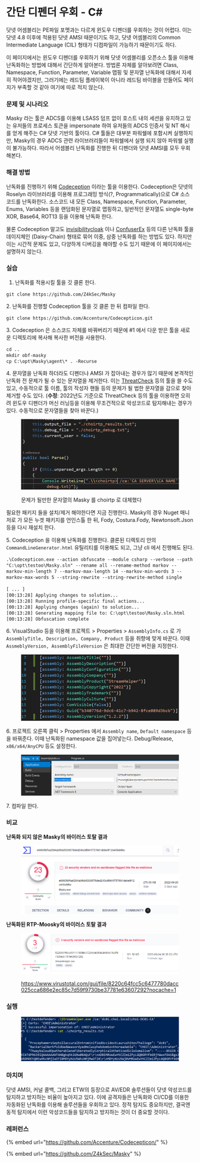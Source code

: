 # 간단 디펜더 우회 - C\#

닷넷 어셈블리는 PE파일 포멧과는 다르게 윈도우 디펜더를 우회하는 것이 어렵다. 이는 닷넷 4.8 이후에 적용된 닷넷 AMSI 때문이기도 하고, 닷넷 어셈블리의 Common Intermediate Language (CIL) 형태가 디컴파일이 가능하기 때문이기도 하다.&#x20;

이 페이지에서는 윈도우 디펜더를 우회하기 위해 닷넷 어셈블리를 오픈소스 툴을 이용해 난독화하는 방법에 대해서 간단하게 알아본다. 방법론 자체를 알아보려면 Class, Namespace, Function, Parameter, Variable 맵핑 및 문자열 난독화에 대해서 자세히 적어야겠지만, 그러기에는 레드팀 플레이북이 아니라 레드팀 바이블을 만들어도 페이지가 부족할 것 같아 여기에 따로 적지 않는다.&#x20;

### 문제 및 시나리오&#x20;

Masky 라는 툴은 ADCS를 이용해 LSASS 덤프 없이 호스트 내의 세션을 유지하고 있는 유저들의 프로세스 토큰을 impersonate 하여 유저들의 ADCS 인증서 및 NT 해시를 얻게 해주는 C# 닷넷 기반의 툴이다. C# 툴들은 대부분 파워쉘에 포함시켜 실행하지만, Masky의 경우 ADCS 관련 라이브러리들이 파워쉘에서 실행 되지 않아 파워쉘 실행이 불가능하다. 따라서 어셈블리 난독화를 진행한 뒤 디펜더와 닷넷 AMSI를 모두 우회해본다.&#x20;

### 해결 방법&#x20;

난독화를 진행하기 위해 [Codeception](https://github.com/Accenture/Codecepticon/) 이라는 툴을 이용한다. Codeception은 닷넷의 Roselyn 라이브러리를 이용해 프로그래밍 방식(?, Programmatically)으로 C# 소스코드를 난독화한다. 소스코드 내 모든 Class, Namespace, Function, Parameter, Enums, Variables 등을 랜덤화된 문자열로 맵핑하고, 일반적인 문자열도 single-byte XOR, Base64, ROT13 등을 이용해 난독화 한다.&#x20;

물론 Codeception 말고도 [invisibilitycloak](https://github.com/h4wkst3r/InvisibilityCloak) 이나 [ConfuserEx](https://github.com/mkaring/ConfuserEx) 등의 다른 난독화 툴을 데이지체인 (Daisy-Chain) 형태로 묶어 이중, 삼중 난독화를 하는 방법도 있다. 하지만 이는 시간적 문제도 있고, 다양하게 디버깅을 해야할 수도 있기 때문에 이 페이지에서는 설명하지 않는다.  &#x20;

### 실습&#x20;

1. 난독화를 적용시킬 툴을 깃 클론 한다.&#x20;

```
git clone https://github.com/Z4kSec/Masky
```

2\. 난독화를 진행할 Codeception 툴을 깃 클론 한 뒤 컴파일 한다.&#x20;

```
git clone https://github.com/Accenture/Codecepticon.git
```

3\. Codeception 은 소스코드 자체를 바꿔버리기 때문에 #1 에서 다운 받은 툴을 새로운 디렉토리에 복사해 복사한 버전을 사용한다.&#x20;

```
cd .. 
mkdir obf-masky 
cp C:\opt\Masky\agent\* . -Recurse
```

4\. 문자열을 난독화 하더라도 디펜더나 AMSI 가 잡아내는 경우가 많기 때문에 본격적인 난독화 전 문제가 될 수 있는 문자열을 제거한다. 이는 [ThreatCheck](https://github.com/rasta-mouse/ThreatCheck) 등의 툴을 쓸 수도 있고, 수동적으로 툴 이름, 툴의 작성자 핸들 등의 문제가 될 법한 문자열을 감으로 찾아 제거할 수도 있다. (**수정**: 2022년도 기준으로 ThreatCheck 등의 툴을 이용하면 오히려 윈도우 디펜더가 머신 러닝등을 이용해 무조건적으로 악성코드로 탐지해내는 경우가 있다. 수동적으로 문자열들을 찾아 바꾼다.)

<figure><img src="../.gitbook/assets/image (18).png" alt=""><figcaption><p>문제가 될만한 문자열의 Masky 를 choirtp 로 대체했다</p></figcaption></figure>

필요한 패키지 들을 설치/제거 해야한다면 지금 진행한다. Masky의 경우 Nuget 매니저로 가 모든 누겟 패키지를 언인스톨 한 뒤, Fody, Costura.Fody, Newtonsoft.Json 등을 다시 재설치 한다.

5\. Codeception 을 이용해 난독화를 진행한다. 클론된 디렉토리 안의 `CommandLineGenerator.html` 유틸리티를 이용해도 되고, 그냥 cli 에서 진행해도 된다.&#x20;

```
.\Codecepticon.exe --action obfuscate --module csharp --verbose --path "C:\opt\testoo\Masky.sln" --rename all --rename-method markov --markov-min-length 7 --markov-max-length 14 --markov-min-words 3 --markov-max-words 5 --string-rewrite --string-rewrite-method single

[ ... ] 
[00:13:28] Applying changes to solution...
[00:13:28] Running profile-specific final actions...
[00:13:28] Applying changes (again) to solution...
[00:13:28] Generating mapping file to: C:\opt\testoo\Masky.sln.html
[00:13:28] Obfuscation complete
```

6\. VisualStudio 등을 이용해 프로젝트 > Properties > `AssemblyInfo.cs` 로 가 `AssemblyTitle, Description, Company, Product` 등을 취향에 맞게 바꾼다. 이때 `AssmeblyVersion, AssemblyFileVersion` 은 최대한 간단한 버전을 지정한다.&#x20;

<figure><img src="../.gitbook/assets/image (20).png" alt=""><figcaption></figcaption></figure>

6\. 프로젝트 오른쪽 클릭 > Properties 에서 `Assembly name`, `Default namespace` 등을 바꿔준다. 이때 난독화된 namespace 값을 집어넣는다. Debug/Release, `x86/x64/AnyCPU` 등도 설정한다.&#x20;

<figure><img src="../.gitbook/assets/image (2).png" alt=""><figcaption></figcaption></figure>

7\.  컴파일 한다.&#x20;

### 비교&#x20;

**난독화 되지 않은 Masky의 바이러스 토탈 결과**&#x20;

<figure><img src="../.gitbook/assets/image (10).png" alt=""><figcaption></figcaption></figure>

**난독화된 RTP-Moosky의 바이러스 토탈 결과**&#x20;

<figure><img src="../.gitbook/assets/image (1).png" alt=""><figcaption><p><a href="https://www.virustotal.com/gui/file/8220c64fcc5c6477780dacc025cca686e2ec85c7d59f9730be37781e63607292?nocache=1">https://www.virustotal.com/gui/file/8220c64fcc5c6477780dacc025cca686e2ec85c7d59f9730be37781e63607292?nocache=1</a></p></figcaption></figure>

### 실행&#x20;

<figure><img src="../.gitbook/assets/image (17).png" alt=""><figcaption></figcaption></figure>

### 마치며&#x20;

닷넷 AMSI, 커널 콜백, 그리고 ETW의 등장으로 AV/EDR 솔루션들이 닷넷 악성코드를 탐지하고 방지하는 비율이 높아지고 있다. 이에 공격자들은 난독화와 CI/CD를 이용한 자동화된 난독화를 이용해 솔루션들을 우회하고 있다. 정적 탐지도 중요하지만, 결국엔 동적 탐지에서 이런 악성코드들을 탐지하고 방지하는 것이 더 중요할 것이다.&#x20;



### 레퍼런스&#x20;

{% embed url="https://github.com/Accenture/Codecepticon/" %}

{% embed url="https://github.com/Z4kSec/Masky" %}
